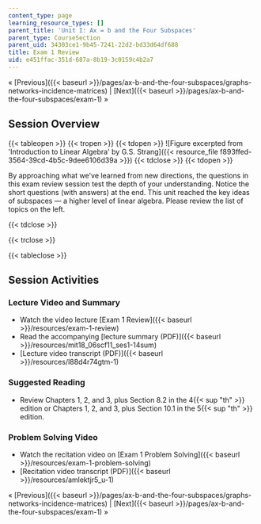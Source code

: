 ```yaml
---
content_type: page
learning_resource_types: []
parent_title: 'Unit I: Ax = b and the Four Subspaces'
parent_type: CourseSection
parent_uid: 34303ce1-9b45-7241-22d2-bd33d64df688
title: Exam 1 Review
uid: e451ffac-351d-687a-8b19-3c0159c4b2a7
---
```


« [Previous]({{< baseurl >}}/pages/ax-b-and-the-four-subspaces/graphs-networks-incidence-matrices) | [Next]({{< baseurl >}}/pages/ax-b-and-the-four-subspaces/exam-1) »

Session Overview
----------------

{{< tableopen >}}
{{< tropen >}}
{{< tdopen >}}
![Figure excerpted from 'Introduction to Linear Algebra' by G.S. Strang]({{< resource_file f893ffed-3564-39cd-4b5c-9dee6106d39a >}})
{{< tdclose >}}
{{< tdopen >}}


By approaching what we've learned from new directions, the questions in this exam review session test the depth of your understanding. Notice the short questions (with answers) at the end. This unit reached the key ideas of subspaces — a higher level of linear algebra. Please review the list of topics on the left.


{{< tdclose >}}

{{< trclose >}}

{{< tableclose >}}

Session Activities
------------------

### Lecture Video and Summary

*   Watch the video lecture [Exam 1 Review]({{< baseurl >}}/resources/exam-1-review)
*   Read the accompanying [lecture summary (PDF)]({{< baseurl >}}/resources/mit18_06scf11_ses1-14sum)
*   [Lecture video transcript (PDF)]({{< baseurl >}}/resources/l88d4r74gtm-1)

### Suggested Reading

*   Review Chapters 1, 2, and 3, plus Section 8.2 in the 4{{< sup "th" >}} edition or Chapters 1, 2, and 3, plus Section 10.1 in the 5{{< sup "th" >}} edition.

### Problem Solving Video

*   Watch the recitation video on [Exam 1 Problem Solving]({{< baseurl >}}/resources/exam-1-problem-solving)
*   [Recitation video transcript (PDF)]({{< baseurl >}}/resources/amlektjr5_u-1)

« [Previous]({{< baseurl >}}/pages/ax-b-and-the-four-subspaces/graphs-networks-incidence-matrices) | [Next]({{< baseurl >}}/pages/ax-b-and-the-four-subspaces/exam-1) »